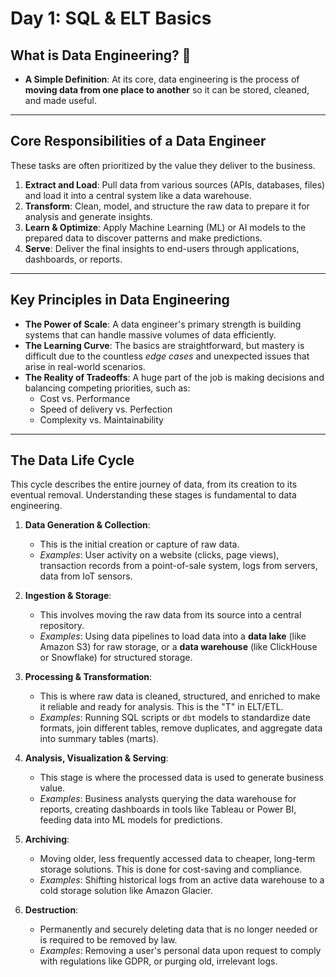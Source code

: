 # Day 1: SQL & ELT Basics

## What is Data Engineering? 🧐

* **A Simple Definition**: At its core, data engineering is the process of **moving data from one place to another** so it can be stored, cleaned, and made useful.

---

## Core Responsibilities of a Data Engineer
These tasks are often prioritized by the value they deliver to the business.

1.  **Extract and Load**: Pull data from various sources (APIs, databases, files) and load it into a central system like a data warehouse.
2.  **Transform**: Clean, model, and structure the raw data to prepare it for analysis and generate insights.
3.  **Learn & Optimize**: Apply Machine Learning (ML) or AI models to the prepared data to discover patterns and make predictions.
4.  **Serve**: Deliver the final insights to end-users through applications, dashboards, or reports.

---

## Key Principles in Data Engineering

* **The Power of Scale**: A data engineer's primary strength is building systems that can handle massive volumes of data efficiently.
* **The Learning Curve**: The basics are straightforward, but mastery is difficult due to the countless *edge cases* and unexpected issues that arise in real-world scenarios.
* **The Reality of Tradeoffs**: A huge part of the job is making decisions and balancing competing priorities, such as:
    * Cost vs. Performance
    * Speed of delivery vs. Perfection
    * Complexity vs. Maintainability

---

## The Data Life Cycle
This cycle describes the entire journey of data, from its creation to its eventual removal. Understanding these stages is fundamental to data engineering. 

1.  **Data Generation & Collection**:
    * This is the initial creation or capture of raw data.
    * *Examples*: User activity on a website (clicks, page views), transaction records from a point-of-sale system, logs from servers, data from IoT sensors.

2.  **Ingestion & Storage**:
    * This involves moving the raw data from its source into a central repository.
    * *Examples*: Using data pipelines to load data into a **data lake** (like Amazon S3) for raw storage, or a **data warehouse** (like ClickHouse or Snowflake) for structured storage.

3.  **Processing & Transformation**:
    * This is where raw data is cleaned, structured, and enriched to make it reliable and ready for analysis. This is the "T" in ELT/ETL.
    * *Examples*: Running SQL scripts or `dbt` models to standardize date formats, join different tables, remove duplicates, and aggregate data into summary tables (marts).

4.  **Analysis, Visualization & Serving**:
    * This stage is where the processed data is used to generate business value.
    * *Examples*: Business analysts querying the data warehouse for reports, creating dashboards in tools like Tableau or Power BI, feeding data into ML models for predictions.

5.  **Archiving**:
    * Moving older, less frequently accessed data to cheaper, long-term storage solutions. This is done for cost-saving and compliance.
    * *Examples*: Shifting historical logs from an active data warehouse to a cold storage solution like Amazon Glacier.

6.  **Destruction**:
    * Permanently and securely deleting data that is no longer needed or is required to be removed by law.
    * *Examples*: Removing a user's personal data upon request to comply with regulations like GDPR, or purging old, irrelevant logs.
